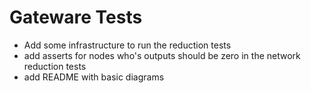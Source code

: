 # Gateware Tests
 - Add some infrastructure to run the reduction tests
 - add asserts for nodes who's outputs should be zero
in the network reduction tests
 - add README with basic diagrams